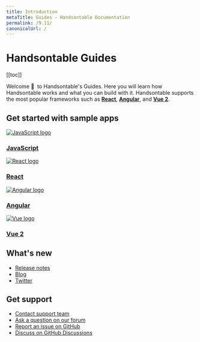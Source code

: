 ```yaml
---
title: Introduction
metaTitle: Guides - Handsontable Documentation
permalink: /9.11/
canonicalUrl: /
---
```


# Handsontable Guides

[[toc]]

Welcome 👋&nbsp; to Handsontable's Guides. Here you will learn how Handsontable works and what you can build with it. Handsontable supports the most popular frameworks such as **[React](@/guides/integrate-with-react/react-simple-example.md)**, **[Angular](@/guides/integrate-with-angular/angular-simple-example.md)**, and **[Vue 2](@/guides/integrate-with-vue/vue-simple-example.md)**.

## Get started with sample apps

<div class="row-items-container">
    <a href="/docs/9.11/hello-world" class="row-item">
     <img class="integration-framework-logo" src="/docs/9.11/img/pages/introduction/javascript.svg" alt="JavaScript logo" />
     <h3>JavaScript</h3>
    </a>

   <a href="/docs/9.11/react-simple-example" class="row-item">
   <img class="integration-framework-logo" src="/docs/9.11/img/pages/introduction/react.svg" alt="React logo" />
    <h3>React</h3>
   </a>

   <a href="/docs/9.11/angular-simple-example" class="row-item">
    <img class="integration-framework-logo" src="/docs/9.11/img/pages/introduction/angular.svg" alt="Angular logo" />
    <h3>Angular</h3>
   </a>

   <a href="/docs/9.11/vue-simple-example" class="row-item">
    <img class="integration-framework-logo" src="/docs/9.11/img/pages/introduction/vue.svg" alt="Vue logo" />
    <h3>Vue 2</h3>
   </a>
</div>

## What's new

- [Release notes](@/guides/upgrade-and-migration/release-notes.md)
- [Blog](https://handsontable.com/blog)
- [Twitter](https://twitter.com/handsontable)

## Get support

- [Contact support team](https://handsontable.com/contact?category=technical_support)
- [Ask a question on our forum](https://forum.handsontable.com)
- [Report an issue on GitHub](https://github.com/handsontable/handsontable/issues)
- [Discuss on GitHub Discussions](https://github.com/handsontable/handsontable/discussions)
